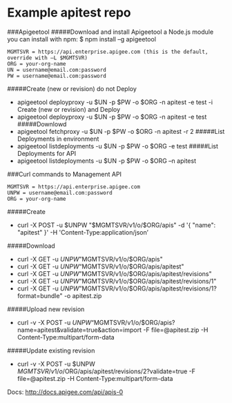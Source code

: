 # Example apitest repo

###Apigeetool
#####Download and install Apigeetool a Node.js module you can install with npm:
$ npm install –g apigeetool
```
MGMTSVR = https://api.enterprise.apigee.com (this is the default, override with –L $MGMTSVR)
ORG = your-org-name
UN = username@email.com:password
PW = username@email.com:password
```

#####Create (new or revision) do not Deploy
* apigeetool deployproxy -u $UN -p $PW -o $ORG -n apitest -e test -i
Create (new or revision) and Deploy
* apigeetool deployproxy -u $UN -p $PW -o $ORG -n apitest -e test
#####Downlowd
* apigeetool fetchproxy -u $UN -p $PW -o $ORG -n apitest -r 2
#####List Deployments in environment
* apigeetool listdeployments -u $UN -p $PW -o $ORG -e test 
#####List Deployments for API
* apigeetool listdeployments -u $UN -p $PW -o $ORG –n apitest

###Curl commands to Management API
```
MGMTSVR = https://api.enterprise.apigee.com
UNPW = username@email.com:password
ORG = your-org-name
```

#####Create
* curl -X POST -u $UNPW "$MGMTSVR/v1/o/$ORG/apis" -d '{ "name": "apitest" }' -H 'Content-Type:application/json’

#####Download
* curl -X GET -u $UNPW ”$MGMTSVR/v1/o/$ORG/apis"
* curl -X GET -u $UNPW “$MGMTSVR/v1/o/$ORG/apis/apitest"
* curl -X GET -u $UNPW ”$MGMTSVR/v1/o/$ORG/apis/apitest/revisions"
* curl -X GET -u $UNPW ”$MGMTSVR/v1/o/$ORG/apis/apitest/revisions/1"
* curl -X GET -u $UNPW ”$MGMTSVR/v1/o/$ORG/apis/apitest/revisions/1?format=bundle" -o apitest.zip

#####Upload new revision
* curl -v -X POST -u $UNPW “$MGMTSVR/v1/o/$ORG/apis?name=apitest&validate=true&action=import -F file=@apitest.zip -H Content-Type:multipart/form-data

#####Update existing revision
* curl -v -X POST -u $UNPW $MGMTSVR/v1/o/$ORG/apis/apitest/revisions/2?validate=true -F file=@apitest.zip -H Content-Type:multipart/form-data

Docs: http://docs.apigee.com/api/apis-0


